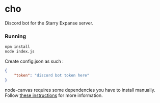 # cho

Discord bot for the Starry Expanse server.

### Running

```sh
npm install
node index.js
```

Create config.json as such :

```json
{
	"token": "discord bot token here"
}
```

node-canvas requires some dependencies you have to install manually.
Follow [these instructions](https://github.com/Automattic/node-canvas/wiki) for more information.

